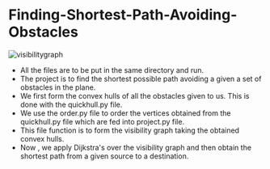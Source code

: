 # Finding-Shortest-Path-Avoiding-Obstacles

![visibilitygraph](https://user-images.githubusercontent.com/31380861/53540708-a1caa680-3b3c-11e9-9c70-f733bbc3ab26.png)

* All the files are to be put in the same directory and run.
* The project is to find the shortest possible path avoiding a given a set of obstacles in the plane.
* We first form the convex hulls of all the obstacles given to us. This is done with the quickhull.py file. 
* We use the order.py file to order the vertices obtained from the quickhull.py file which are fed into project.py file. 
* This file function is to form the visibility graph taking the obtained convex hulls.
* Now , we apply Dijkstra's over the visibility graph and then obtain the shortest path from a given source to a destination.
